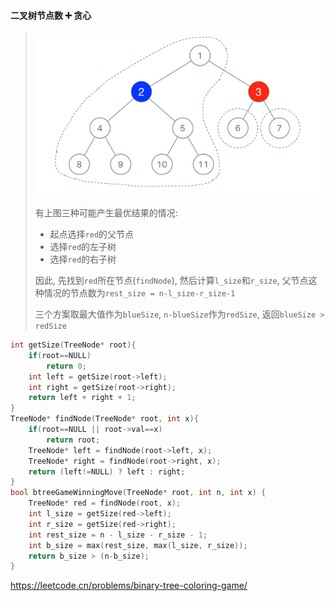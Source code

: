 #### 二叉树节点数 ➕ 贪心

> ![LC1145](/appendix/LC1145.png)
>
> 有上图三种可能产生最优结果的情况:
> - 起点选择`red`的父节点
> - 选择`red`的左子树
> - 选择`red`的右子树
>
> 因此, 先找到`red`所在节点(`findNode`), 然后计算`l_size`和`r_size`, 父节点这种情况的节点数为`rest_size = n-l_size-r_size-1`
> 
> 三个方案取最大值作为`blueSize`, `n-blueSize`作为`redSize`, 返回`blueSize > redSize`

```CPP
int getSize(TreeNode* root){
    if(root==NULL)
        return 0;
    int left = getSize(root->left);
    int right = getSize(root->right);
    return left + right + 1;
}
TreeNode* findNode(TreeNode* root, int x){
    if(root==NULL || root->val==x)
        return root;
    TreeNode* left = findNode(root->left, x);
    TreeNode* right = findNode(root->right, x);
    return (left!=NULL) ? left : right;
}
bool btreeGameWinningMove(TreeNode* root, int n, int x) {
    TreeNode* red = findNode(root, x);
    int l_size = getSize(red->left);
    int r_size = getSize(red->right);
    int rest_size = n - l_size - r_size - 1;
    int b_size = max(rest_size, max(l_size, r_size));
    return b_size > (n-b_size);
}
```

https://leetcode.cn/problems/binary-tree-coloring-game/